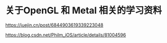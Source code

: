 # 关于OpenGL 和  Metal 相关的学习资料

https://juejin.cn/post/6844903619339223048

https://blog.csdn.net/Philm_iOS/article/details/81004596
